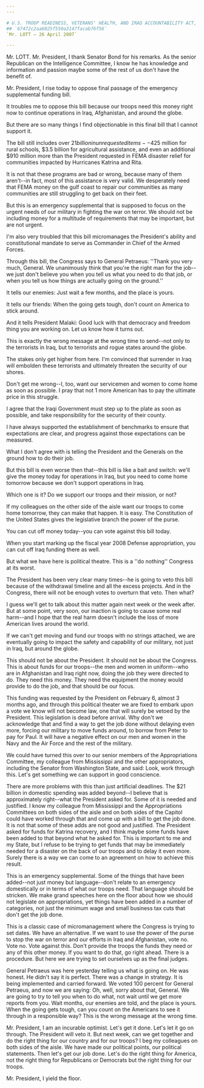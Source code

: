 ```yaml
---
---

# U.S. TROOP READINESS, VETERANS' HEALTH, AND IRAQ ACCOUNTABILITY ACT,
## `67472c2aa6025f550a3147facab76f56`
`Mr. LOTT — 26 April 2007`

---
```



Mr. LOTT. Mr. President, I thank Senator Bond for his remarks. As the 
senior Republican on the Intelligence Committee, I know he has 
knowledge and information and passion maybe some of the rest of us 
don't have the benefit of.

Mr. President, I rise today to oppose final passage of the emergency 
supplemental funding bill.

It troubles me to oppose this bill because our troops need this money 
right now to continue operations in Iraq, Afghanistan, and around the 
globe.

But there are so many things I find objectionable in this final bill 
that I cannot support it.

The bill still includes over $21 billion in unrequested items--$425 
million for rural schools, $3.5 billion for agricultural assistance, 
and even an additional $910 million more than the President requested 
in FEMA disaster relief for communities impacted by Hurricanes Katrina 
and Rita.

It is not that these programs are bad or wrong, because many of them 
aren't--in fact, most of this assistance is very valid. We desperately 
need that FEMA money on the gulf coast to repair our communities as 
many communities are still struggling to get back on their feet.

But this is an emergency supplemental that is supposed to focus on 
the urgent needs of our military in fighting the war on terror. We 
should not be including money for a multitude of requirements that may 
be important, but are not urgent.

I'm also very troubled that this bill micromanages the President's 
ability and constitutional mandate to serve as Commander in Chief of 
the Armed Forces.

Through this bill, the Congress says to General Petraeus: ''Thank you 
very much, General. We unanimously think that you're the right man for 
the job--we just don't believe you when you tell us what you need to do 
that job, or when you tell us how things are actually going on the 
ground.''

It tells our enemies: Just wait a few months, and the place is yours.

It tells our friends: When the going gets tough, don't count on 
America to stick around.

And it tells President Malaki: Good luck with that democracy and 
freedom thing you are working on. Let us know how it turns out.

This is exactly the wrong message at the wrong time to send--not only 
to the terrorists in Iraq, but to terrorists and rogue states around 
the globe.

The stakes only get higher from here. I'm convinced that surrender in 
Iraq will embolden these terrorists and ultimately threaten the 
security of our shores.

Don't get me wrong--I, too, want our servicemen and women to come 
home as soon as possible. I pray that not 1 more American has to pay 
the ultimate price in this struggle.

I agree that the Iraqi Government must step up to the plate as soon 
as possible, and take responsibility for the security of their county.

I have always supported the establishment of benchmarks to ensure 
that expectations are clear, and progress against those expectations 
can be measured.

What I don't agree with is telling the President and the Generals on 
the ground how to do their job.

But this bill is even worse then that--this bill is like a bait and 
switch: we'll give the money today for operations in Iraq, but you need 
to come home tomorrow because we don't support operations in Iraq.

Which one is it? Do we support our troops and their mission, or not?

If my colleagues on the other side of the aisle want our troops to 
come home tomorrow, they can make that happen. It is easy. The 
Constitution of the United States gives the legislative branch the 
power of the purse.

You can cut off money today--you can vote against this bill today.

When you start marking up the fiscal year 2008 Defense appropriation, 
you can cut off Iraq funding there as well.

But what we have here is political theatre. This is a ''do nothing'' 
Congress at its worst.

The President has been very clear many times--he is going to veto 
this bill because of the withdrawal timeline and all the excess 
projects. And in the Congress, there will not be enough votes to 
overturn that veto. Then what?

I guess we'll get to talk about this matter again next week or the 
week after. But at some point, very soon, our inaction is going to 
cause some real harm--and I hope that the real harm doesn't include the 
loss of more American lives around the world.

If we can't get moving and fund our troops with no strings attached, 
we are eventually going to impact the safety and capability of our 
military, not just in Iraq, but around the globe.



This should not be about the President. It should not be about the 
Congress. This is about funds for our troops--the men and women in 
uniform--who are in Afghanistan and Iraq right now, doing the job they 
were directed to do. They need this money. They need the equipment the 
money would provide to do the job, and that should be our focus.

This funding was requested by the President on February 6, almost 3 
months ago, and through this political theater we are fixed to embark 
upon a vote we know will not become law, one that will surely be vetoed 
by the President. This legislation is dead before arrival. Why don't we 
acknowledge that and find a way to get the job done without delaying 
even more, forcing our military to move funds around, to borrow from 
Peter to pay for Paul. It will have a negative effect on our men and 
women in the Navy and the Air Force and the rest of the military.

We could have turned this over to our senior members of the 
Appropriations Committee, my colleague from Mississippi and the other 
appropriators, including the Senator from Washington State, and said: 
Look, work through this. Let's get something we can support in good 
conscience.

There are more problems with this than just artificial deadlines. The 
$21 billion in domestic spending was added beyond--I believe that is 
approximately right--what the President asked for. Some of it is needed 
and justified. I know my colleague from Mississippi and the 
Appropriations Committees on both sides of the aisle and on both sides 
of the Capitol could have worked through that and come up with a bill 
to get the job done. It is not that some of these adds are not good and 
justified. The President asked for funds for Katrina recovery, and I 
think maybe some funds have been added to that beyond what he asked 
for. This is important to me and my State, but I refuse to be trying to 
get funds that may be immediately needed for a disaster on the back of 
our troops and to delay it even more. Surely there is a way we can come 
to an agreement on how to achieve this result.

This is an emergency supplemental. Some of the things that have been 
added--not just money but language--don't relate to an emergency 
domestically or in terms of what our troops need. That language should 
be stricken. We make grand speeches here on the floor about how we 
should not legislate on appropriations, yet things have been added in a 
number of categories, not just the minimum wage and small business tax 
cuts that don't get the job done.

This is a classic case of micromanagement where the Congress is 
trying to set dates. We have an alternative. If we want to use the 
power of the purse to stop the war on terror and our efforts in Iraq 
and Afghanistan, vote no. Vote no. Vote against this. Don't provide the 
troops the funds they need or any of this other money. If you want to 
do that, go right ahead. There is a procedure. But here we are trying 
to set ourselves up as the final judges.

General Petraeus was here yesterday telling us what is going on. He 
was honest. He didn't say it is perfect. There was a change in 
strategy. It is being implemented and carried forward. We voted 100 
percent for General Petraeus, and now we are saying: Oh, well, sorry 
about that, General. We are going to try to tell you when to do what, 
not wait until we get more reports from you. Wait months, our enemies 
are told, and the place is yours. When the going gets tough, can you 
count on the Americans to see it through in a responsible way? This is 
the wrong message at the wrong time.

Mr. President, I am an incurable optimist. Let's get it done. Let's 
let it go on through. The President will veto it. But next week, can we 
get together and do the right thing for our country and for our troops? 
I beg my colleagues on both sides of the aisle. We have made our 
political points, our political statements. Then let's get our job 
done. Let's do the right thing for America, not the right thing for 
Republicans or Democrats but the right thing for our troops.

Mr. President, I yield the floor.
